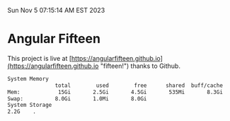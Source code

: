 Sun Nov  5 07:15:14 AM EST 2023

# Angular Fifteen


This project is live at [https://angularfifteen.github.io](https://angularfifteen.github.io "fifteen!") thanks to Github.

```bash
System Memory
               total        used        free      shared  buff/cache   available
Mem:            15Gi       2.5Gi       4.5Gi       535Mi       8.3Gi        11Gi
Swap:          8.0Gi       1.0Mi       8.0Gi
System Storage
2.2G	.
```
```bash
